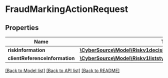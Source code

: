 # FraudMarkingActionRequest

## Properties
Name | Type | Description | Notes
------------ | ------------- | ------------- | -------------
**riskInformation** | [**\CyberSource\Model\Riskv1decisionsidmarkingRiskInformation**](Riskv1decisionsidmarkingRiskInformation.md) |  | [optional] 
**clientReferenceInformation** | [**\CyberSource\Model\Riskv1liststypeentriesClientReferenceInformation**](Riskv1liststypeentriesClientReferenceInformation.md) |  | [optional] 

[[Back to Model list]](../README.md#documentation-for-models) [[Back to API list]](../README.md#documentation-for-api-endpoints) [[Back to README]](../README.md)


